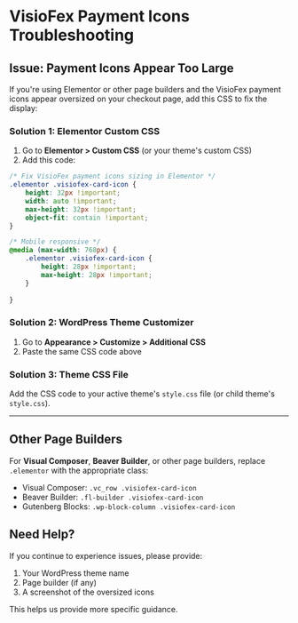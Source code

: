 # VisioFex Payment Icons Troubleshooting

## Issue: Payment Icons Appear Too Large

If you're using Elementor or other page builders and the VisioFex payment icons appear oversized on your checkout page, add this CSS to fix the display:

### Solution 1: Elementor Custom CSS
1. Go to **Elementor > Custom CSS** (or your theme's custom CSS)
2. Add this code:

```css
/* Fix VisioFex payment icons sizing in Elementor */
.elementor .visiofex-card-icon {
    height: 32px !important;
    width: auto !important;
    max-height: 32px !important;
    object-fit: contain !important;
}

/* Mobile responsive */
@media (max-width: 768px) {
    .elementor .visiofex-card-icon {
        height: 28px !important;
        max-height: 28px !important;
    }
    
}
```

### Solution 2: WordPress Theme Customizer
1. Go to **Appearance > Customize > Additional CSS**
2. Paste the same CSS code above

### Solution 3: Theme CSS File
Add the CSS code to your active theme's `style.css` file (or child theme's `style.css`).

---

## Other Page Builders

For **Visual Composer**, **Beaver Builder**, or other page builders, replace `.elementor` with the appropriate class:

- Visual Composer: `.vc_row .visiofex-card-icon`
- Beaver Builder: `.fl-builder .visiofex-card-icon`
- Gutenberg Blocks: `.wp-block-column .visiofex-card-icon`

## Need Help?

If you continue to experience issues, please provide:
1. Your WordPress theme name
2. Page builder (if any)
3. A screenshot of the oversized icons

This helps us provide more specific guidance.

